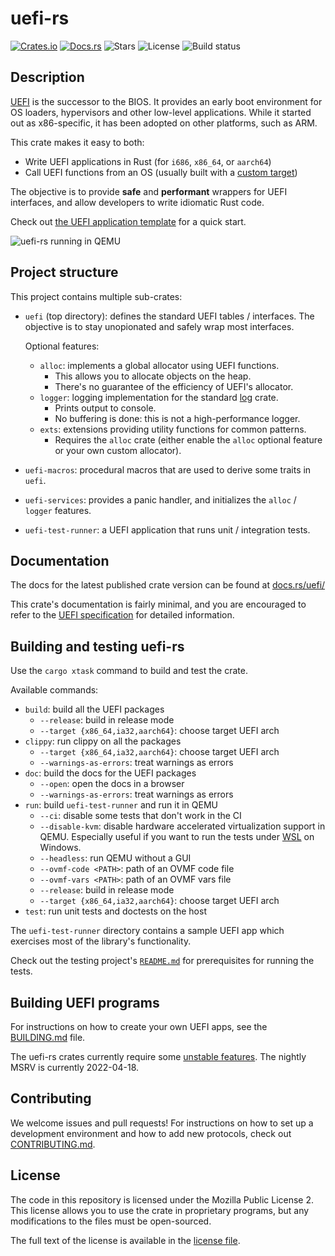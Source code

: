 # uefi-rs

[![Crates.io](https://img.shields.io/crates/v/uefi)](https://crates.io/crates/uefi)
[![Docs.rs](https://docs.rs/uefi/badge.svg)](https://docs.rs/uefi)
![Stars](https://img.shields.io/github/stars/rust-osdev/uefi-rs)
![License](https://img.shields.io/github/license/rust-osdev/uefi-rs)
![Build status](https://github.com/rust-osdev/uefi-rs/workflows/Rust/badge.svg)

## Description

[UEFI] is the successor to the BIOS. It provides an early boot environment for
OS loaders, hypervisors and other low-level applications. While it started out
as x86-specific, it has been adopted on other platforms, such as ARM.

This crate makes it easy to both:
  - Write UEFI applications in Rust (for `i686`, `x86_64`, or `aarch64`)
  - Call UEFI functions from an OS (usually built with a [custom target][rustc-custom])

The objective is to provide **safe** and **performant** wrappers for UEFI interfaces,
and allow developers to write idiomatic Rust code.

Check out [the UEFI application template](template) for a quick start.

[UEFI]: https://en.wikipedia.org/wiki/Unified_Extensible_Firmware_Interface
[rustc-custom]: https://doc.rust-lang.org/rustc/targets/custom.html

![uefi-rs running in QEMU](https://imgur.com/SFPSVuO.png)

## Project structure

This project contains multiple sub-crates:

- `uefi` (top directory): defines the standard UEFI tables / interfaces.
  The objective is to stay unopionated and safely wrap most interfaces.

  Optional features:
  - `alloc`: implements a global allocator using UEFI functions.
    - This allows you to allocate objects on the heap.
    - There's no guarantee of the efficiency of UEFI's allocator.
  - `logger`: logging implementation for the standard [log] crate.
    - Prints output to console.
    - No buffering is done: this is not a high-performance logger.
  - `exts`: extensions providing utility functions for common patterns.
    - Requires the `alloc` crate (either enable the `alloc` optional feature or your own custom allocator).

- `uefi-macros`: procedural macros that are used to derive some traits in `uefi`.

- `uefi-services`: provides a panic handler, and initializes the `alloc` / `logger` features.

- `uefi-test-runner`: a UEFI application that runs unit / integration tests.

[log]: https://github.com/rust-lang-nursery/log

## Documentation

The docs for the latest published crate version can be found at
[docs.rs/uefi/](https://docs.rs/uefi/)

This crate's documentation is fairly minimal, and you are encouraged to refer to
the [UEFI specification][spec] for detailed information.

[spec]: http://www.uefi.org/specifications

## Building and testing uefi-rs

Use the `cargo xtask` command to build and test the crate.

Available commands:
- `build`: build all the UEFI packages
  - `--release`: build in release mode
  - `--target {x86_64,ia32,aarch64}`: choose target UEFI arch
- `clippy`: run clippy on all the packages
  - `--target {x86_64,ia32,aarch64}`: choose target UEFI arch
  - `--warnings-as-errors`: treat warnings as errors
- `doc`: build the docs for the UEFI packages
  - `--open`: open the docs in a browser
  - `--warnings-as-errors`: treat warnings as errors
- `run`: build `uefi-test-runner` and run it in QEMU
  - `--ci`: disable some tests that don't work in the CI
  - `--disable-kvm`: disable hardware accelerated virtualization support in QEMU.
                     Especially useful if you want to run the tests under
                     [WSL](https://docs.microsoft.com/en-us/windows/wsl) on Windows.
  - `--headless`: run QEMU without a GUI
  - `--ovmf-code <PATH>`: path of an OVMF code file
  - `--ovmf-vars <PATH>`: path of an OVMF vars file
  - `--release`: build in release mode
  - `--target {x86_64,ia32,aarch64}`: choose target UEFI arch
- `test`: run unit tests and doctests on the host

The `uefi-test-runner` directory contains a sample UEFI app which exercises
most of the library's functionality.

Check out the testing project's [`README.md`](uefi-test-runner/README.md) for
prerequisites for running the tests.

## Building UEFI programs

For instructions on how to create your own UEFI apps, see the [BUILDING.md](BUILDING.md) file.

The uefi-rs crates currently require some [unstable features].
The nightly MSRV is currently 2022-04-18.

[unstable features]: https://github.com/rust-osdev/uefi-rs/issues/452

## Contributing

We welcome issues and pull requests! For instructions on how to set up a development
environment and how to add new protocols, check out [CONTRIBUTING.md](CONTRIBUTING.md).

## License

The code in this repository is licensed under the Mozilla Public License 2.
This license allows you to use the crate in proprietary programs, but any modifications to the files must be open-sourced.

The full text of the license is available in the [license file](LICENSE).
